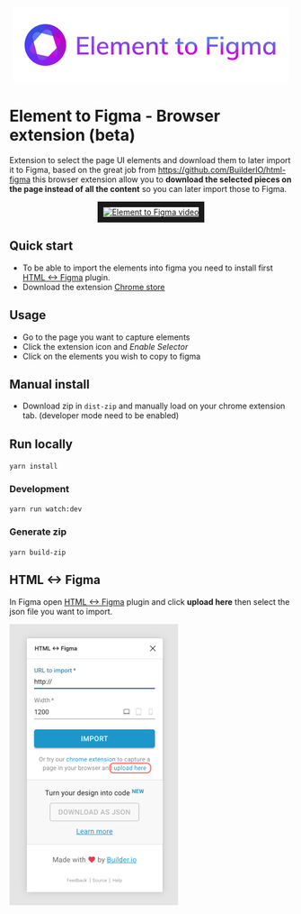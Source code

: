 <p align="center">
  <img alt="Element to Figma" src="https://github.com/octavioamu/element-to-figma/blob/main/src/popup/logo.png">  
</p>

# Element to Figma - Browser extension (beta)


Extension to select the page UI elements and download them to later import it to Figma, based on the great job from https://github.com/BuilderIO/html-figma this browser extension allow you to **download the selected pieces on the page instead of all the content** so you can later import those to Figma.

<p align="center"> 
<a href="http://www.youtube.com/watch?feature=player_embedded&v=BdD5v6qClBs
" target="_blank" align="center"><img src="https://img.youtube.com/vi/BdD5v6qClBs/maxresdefault.jpg" 
alt="Element to Figma video" width="560" height="315" border="10" /></a>
</p>

## Quick start
* To be able to import the elements into figma you need to install first [HTML <-> Figma](https://www.figma.com/community/plugin/747985167520967365) plugin.
* Download the extension [Chrome store](www.google.com)

## Usage
* Go to the page you want to capture elements
* Click the extension icon and *Enable Selector* 
* Click on the elements you wish to copy to figma

## Manual install
* Download zip in `dist-zip` and manually load on your chrome extension tab. (developer mode need to be enabled) 

## Run locally 
`yarn install`

### Development 
`yarn run watch:dev`

### Generate zip 
`yarn build-zip`


## HTML <-> Figma
In Figma open [HTML <-> Figma](https://www.figma.com/community/plugin/747985167520967365) plugin and click **upload here** then select the json file you want to import. 

![html to figma](docs/html-figma-example.png)
